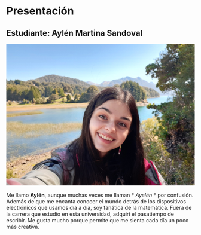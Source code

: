 # Presentación

## Estudiante: Aylén Martina Sandoval

![mi foto](mifoto.jpg)

Me llamo **Aylén**, aunque muchas veces me llaman * *Ayelén* * por confusión. Además de que me encanta conocer el mundo detrás de los dispositivos electrónicos que usamos día a día, soy fanática de la matemática. Fuera de la carrera que estudio en esta universidad, adquirí el pasatiempo de escribir. Me gusta mucho porque permite que me sienta cada día un poco más creativa. 
